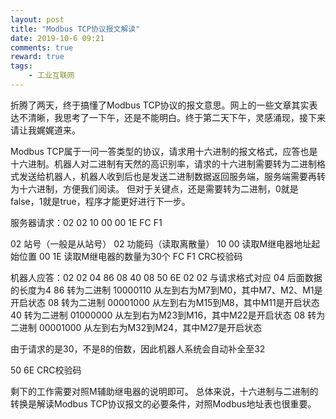 ```yaml
---
layout: post
title: "Modbus TCP协议报文解读"
date: 2019-10-6 09:21
comments: true
reward: true
tags: 
	- 工业互联网 
---
```


折腾了两天，终于搞懂了Modbus TCP协议的报文意思。网上的一些文章其实表达不清晰，我思考了一下午，还是不能明白。终于第二天下午，灵感涌现，接下来请让我娓娓道来。

<!-- more -->

Modbus TCP属于一问一答类型的协议，请求用十六进制的报文格式，应答也是十六进制。机器人对二进制有天然的高识别率，请求的十六进制需要转为二进制格式发送给机器人，机器人收到后也是发送二进制数据返回服务端，服务端需要再转为十六进制，方便我们阅读。
但对于关键点，还是需要转为二进制，0就是false，1就是true，程序才能更好进行下一步。

服务器请求：02 02 10 00 00 1E FC F1

02 站号（一般是从站号）
02 功能码（读取离散量）
10 00 读取M继电器地址起始位置
00 1E 读取M继电器的数量为30个
FC F1 CRC校验码

机器人应答：02 02 04 86 08 40 08 50 6E
02 02 与请求格式对应
04 后面数据的长度为4
86 转为二进制 10000110 从左到右为M7到M0，其中M7、M2、M1是开启状态
08 转为二进制 00001000 从左到右为M15到M8，其中M11是开启状态
40 转为二进制 01000000 从左到右为M23到M16，其中M22是开启状态
08 转为二进制 00001000 从左到右为M32到M24，其中M27是开启状态

由于请求的是30，不是8的倍数，因此机器人系统会自动补全至32

50 6E CRC校验码

剩下的工作需要对照M辅助继电器的说明即可。
总体来说，十六进制与二进制的转换是解读Modbus TCP协议报文的必要条件，对照Modbus地址表也很重要。

